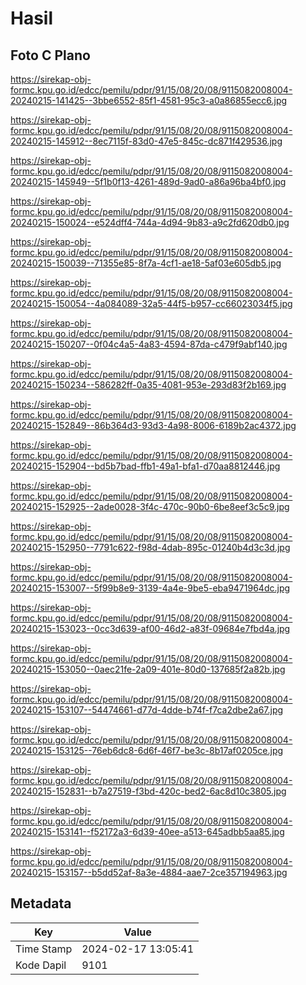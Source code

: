 # Hasil

## Foto C Plano

https://sirekap-obj-formc.kpu.go.id/edcc/pemilu/pdpr/91/15/08/20/08/9115082008004-20240215-141425--3bbe6552-85f1-4581-95c3-a0a86855ecc6.jpg

https://sirekap-obj-formc.kpu.go.id/edcc/pemilu/pdpr/91/15/08/20/08/9115082008004-20240215-145912--8ec7115f-83d0-47e5-845c-dc871f429536.jpg

https://sirekap-obj-formc.kpu.go.id/edcc/pemilu/pdpr/91/15/08/20/08/9115082008004-20240215-145949--5f1b0f13-4261-489d-9ad0-a86a96ba4bf0.jpg

https://sirekap-obj-formc.kpu.go.id/edcc/pemilu/pdpr/91/15/08/20/08/9115082008004-20240215-150024--e524dff4-744a-4d94-9b83-a9c2fd620db0.jpg

https://sirekap-obj-formc.kpu.go.id/edcc/pemilu/pdpr/91/15/08/20/08/9115082008004-20240215-150039--71355e85-8f7a-4cf1-ae18-5af03e605db5.jpg

https://sirekap-obj-formc.kpu.go.id/edcc/pemilu/pdpr/91/15/08/20/08/9115082008004-20240215-150054--4a084089-32a5-44f5-b957-cc66023034f5.jpg

https://sirekap-obj-formc.kpu.go.id/edcc/pemilu/pdpr/91/15/08/20/08/9115082008004-20240215-150207--0f04c4a5-4a83-4594-87da-c479f9abf140.jpg

https://sirekap-obj-formc.kpu.go.id/edcc/pemilu/pdpr/91/15/08/20/08/9115082008004-20240215-150234--586282ff-0a35-4081-953e-293d83f2b169.jpg

https://sirekap-obj-formc.kpu.go.id/edcc/pemilu/pdpr/91/15/08/20/08/9115082008004-20240215-152849--86b364d3-93d3-4a98-8006-6189b2ac4372.jpg

https://sirekap-obj-formc.kpu.go.id/edcc/pemilu/pdpr/91/15/08/20/08/9115082008004-20240215-152904--bd5b7bad-ffb1-49a1-bfa1-d70aa8812446.jpg

https://sirekap-obj-formc.kpu.go.id/edcc/pemilu/pdpr/91/15/08/20/08/9115082008004-20240215-152925--2ade0028-3f4c-470c-90b0-6be8eef3c5c9.jpg

https://sirekap-obj-formc.kpu.go.id/edcc/pemilu/pdpr/91/15/08/20/08/9115082008004-20240215-152950--7791c622-f98d-4dab-895c-01240b4d3c3d.jpg

https://sirekap-obj-formc.kpu.go.id/edcc/pemilu/pdpr/91/15/08/20/08/9115082008004-20240215-153007--5f99b8e9-3139-4a4e-9be5-eba9471964dc.jpg

https://sirekap-obj-formc.kpu.go.id/edcc/pemilu/pdpr/91/15/08/20/08/9115082008004-20240215-153023--0cc3d639-af00-46d2-a83f-09684e7fbd4a.jpg

https://sirekap-obj-formc.kpu.go.id/edcc/pemilu/pdpr/91/15/08/20/08/9115082008004-20240215-153050--0aec21fe-2a09-401e-80d0-137685f2a82b.jpg

https://sirekap-obj-formc.kpu.go.id/edcc/pemilu/pdpr/91/15/08/20/08/9115082008004-20240215-153107--54474661-d77d-4dde-b74f-f7ca2dbe2a67.jpg

https://sirekap-obj-formc.kpu.go.id/edcc/pemilu/pdpr/91/15/08/20/08/9115082008004-20240215-153125--76eb6dc8-6d6f-46f7-be3c-8b17af0205ce.jpg

https://sirekap-obj-formc.kpu.go.id/edcc/pemilu/pdpr/91/15/08/20/08/9115082008004-20240215-152831--b7a27519-f3bd-420c-bed2-6ac8d10c3805.jpg

https://sirekap-obj-formc.kpu.go.id/edcc/pemilu/pdpr/91/15/08/20/08/9115082008004-20240215-153141--f52172a3-6d39-40ee-a513-645adbb5aa85.jpg

https://sirekap-obj-formc.kpu.go.id/edcc/pemilu/pdpr/91/15/08/20/08/9115082008004-20240215-153157--b5dd52af-8a3e-4884-aae7-2ce357194963.jpg


## Metadata

| Key        | Value               |
| ---------- | ------------------- |
| Time Stamp | 2024-02-17 13:05:41 |
| Kode Dapil | 9101                |



